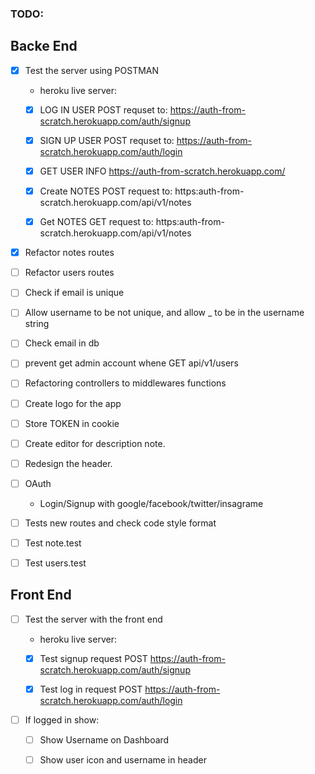 ### TODO:

## Backe End

* [x] Test the server using POSTMAN

    * heroku live server:  [](https://auth-from-scratch.herokuapp.com/)

    * [x] LOG IN USER POST requset to: https://auth-from-scratch.herokuapp.com/auth/signup

    * [x] SIGN UP USER POST requset to: https://auth-from-scratch.herokuapp.com/auth/login

    * [x] GET USER INFO https://auth-from-scratch.herokuapp.com/

    * [x] Create NOTES POST request to: https:auth-from-scratch.herokuapp.com/api/v1/notes

    * [x] Get NOTES GET request to: https:auth-from-scratch.herokuapp.com/api/v1/notes

* [x] Refactor notes routes

* [ ] Refactor users routes

* [ ] Check if email is unique

* [ ] Allow username to be not unique, and allow _ to be in the username string

* [ ] Check email in db

* [ ] prevent get admin account whene GET api/v1/users

* [ ] Refactoring controllers to middlewares functions

* [ ] Create logo for the app

* [ ] Store TOKEN in cookie

* [ ] Create editor for description note.

* [ ] Redesign the header.

* [ ] OAuth
    * Login/Signup with google/facebook/twitter/insagrame

* [ ] Tests new routes and check code style format

* [ ] Test note.test

* [ ] Test users.test

## Front End

* [ ] Test the server with the front end

    * heroku live server:  [](https://auth-from-scratch.herokuapp.com/)

    * [x] Test signup request POST https://auth-from-scratch.herokuapp.com/auth/signup

    * [x] Test log in request POST https://auth-from-scratch.herokuapp.com/auth/login

* [ ] If logged in show:

    * [ ] Show Username on Dashboard

    * [ ] Show user icon and username in header

